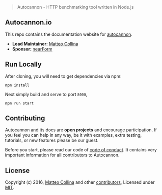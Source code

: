 
> Autocannon - HTTP benchmarking tool written in Node.js

## Autocannon.io
This repo contains the documentation website for [autocannon][].

- __Lead Maintainer:__ [Matteo Collina][lead]
- __Sponsor:__ [nearForm][nearForm]

## Run Locally
After cloning, you will need to get dependencies via npm:

```
npm install
```

Next simply build and serve to port `8000`,

```
npm run start

```

## Contributing

Autocannon and its docs are __open projects__ and encourage participation. If you feel you can help in
any way, be it with examples, extra testing, tutorials, or new features please be our guest.

Before you start, please read our code of [code of conduct][]. It contains very important information for all contributors to Autocannon.

## License
Copyright (c) 2016, [Matteo Collina][lead] and other [contributors](https://github.com/mcollina/pino/graphs/contributors), Licensed under [MIT][].

[MIT]: ./LICENSE
[Code of Conduct]: ./src/pages/contribute/code-of-conduct.md
[autocannon]: https://github.com/mcollina/autocannon
[autocannon.io]: http://autocannon.io
[Metalsmith]: http://metalsmith.io
[lead]: https://github.com/mcollina
[nearForm]: http://www.nearform.com/
